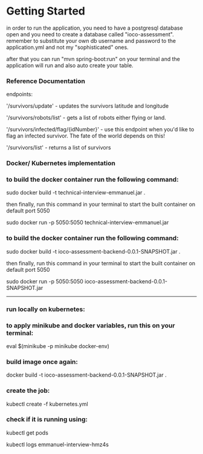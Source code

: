 # Getting Started
in order to run the application, you need to have a postgresql database open and you need to create a database called "ioco-assessment".
remember to substitute your own db username and password to the application.yml and not my "sophisticated" ones.

after that you can run  "mvn spring-boot:run" on your terminal and the application will run and also auto create your table.

### Reference Documentation
endpoints: 

'/survivors/update' - updates the survivors latitude and longitude


'/survivors/robots/list' - gets a list of robots either flying or land. 


'/survivors/infected/flag/{idNumber}' - use this endpoint when you'd like to flag an infected survivor. The fate of the world depends on this!

'/survivors/list' - returns a list of survivors


### Docker/ Kubernetes implementation

### to build the docker container run the following command:

sudo docker build -t technical-interview-emmanuel.jar .

then finally, run this command in your terminal to start the built container on default port 5050

sudo docker run -p 5050:5050 technical-interview-emmanuel.jar

### to build the docker container run the following command:

sudo docker build -t ioco-assessment-backend-0.0.1-SNAPSHOT.jar .

then finally, run this command in your terminal to start the built container on default port 5050

sudo docker run -p 5050:5050 ioco-assessment-backend-0.0.1-SNAPSHOT.jar

------------------------------------------------------------------------------------------------

### run locally on kubernetes:
### to apply minikube and docker variables, run this on your terminal:

eval $(minikube -p minikube docker-env)

### build image once again:

docker build -t ioco-assessment-backend-0.0.1-SNAPSHOT.jar .

### create the job:

kubectl create -f kubernetes.yml

### check if it is running using:

kubectl get pods

kubectl logs emmanuel-interview-hmz4s

